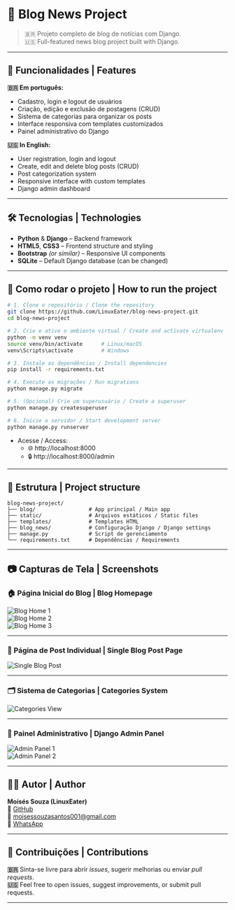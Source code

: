 
# 📰 Blog News Project

> 🇧🇷 Projeto completo de blog de notícias com Django.  
> 🇺🇸 Full-featured news blog project built with Django.

---

## 📌 Funcionalidades | Features

**🇧🇷 Em português:**
- Cadastro, login e logout de usuários
- Criação, edição e exclusão de postagens (CRUD)
- Sistema de categorias para organizar os posts
- Interface responsiva com templates customizados
- Painel administrativo do Django

**🇺🇸 In English:**
- User registration, login and logout
- Create, edit and delete blog posts (CRUD)
- Post categorization system
- Responsive interface with custom templates
- Django admin dashboard

---

## 🛠️ Tecnologias | Technologies

- **Python** & **Django** – Backend framework
- **HTML5**, **CSS3** – Frontend structure and styling
- **Bootstrap** *(or similar)* – Responsive UI components
- **SQLite** – Default Django database (can be changed)

---

## 🚀 Como rodar o projeto | How to run the project

```bash
# 1. Clone o repositório / Clone the repository
git clone https://github.com/LinuxEater/blog-news-project.git
cd blog-news-project

# 2. Crie e ative o ambiente virtual / Create and activate virtualenv
python -m venv venv
source venv/bin/activate      # Linux/macOS
venv\Scripts\activate         # Windows

# 3. Instale as dependências / Install dependencies
pip install -r requirements.txt

# 4. Execute as migrações / Run migrations
python manage.py migrate

# 5. (Opcional) Crie um superusuário / Create a superuser
python manage.py createsuperuser

# 6. Inicie o servidor / Start development server
python manage.py runserver
```

- Acesse / Access:
  - 🌐 http://localhost:8000
  - 🔒 http://localhost:8000/admin

---

## 📁 Estrutura | Project structure

```
blog-news-project/
├── blog/                 # App principal / Main app
├── static/               # Arquivos estáticos / Static files
├── templates/            # Templates HTML
├── blog_news/            # Configuração Django / Django settings
├── manage.py             # Script de gerenciamento
└── requirements.txt      # Dependências / Requirements
```

---

## 📷 Capturas de Tela | Screenshots

### 🏠 Página Inicial do Blog | Blog Homepage

![Blog Home 1](screenshots/blog_home_1.jpg)  
![Blog Home 2](screenshots/blog_home_2.jpg)  
![Blog Home 3](screenshots/blog_home_3.jpg)

---

### 📄 Página de Post Individual | Single Blog Post Page

![Single Blog Post](screenshots/blog_single_page_feature.jpg)

---

### 🗂️ Sistema de Categorias | Categories System

![Categories View](screenshots/categories_post.jpg)

---

### 🔐 Painel Administrativo | Django Admin Panel

![Admin Panel 1](screenshots/admin_painel_1.jpg)  
![Admin Panel 2](screenshots/admin_painel_2.jpg)

---

## 🙋‍♂️ Autor | Author

**Moisés Souza (LinuxEater)**  
💼 [GitHub](https://github.com/LinuxEater)  
📧 moisessouzasantos001@gmail.com  
📱 [WhatsApp](https://wa.me/5538998189765)

---

## 🤝 Contribuições | Contributions

**🇧🇷** Sinta-se livre para abrir *issues*, sugerir melhorias ou enviar *pull requests*.  
**🇺🇸** Feel free to open issues, suggest improvements, or submit pull requests.

---
